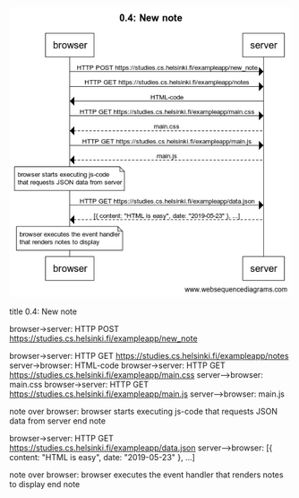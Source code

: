 ![Alt text](https://raw.githubusercontent.com/helenkwok/Full-Stack-Open/main/part%200/0.4%20New%20note.png "0.4: New note")

title 0.4: New note

browser->server: HTTP POST https://studies.cs.helsinki.fi/exampleapp/new_note

browser->server: HTTP GET https://studies.cs.helsinki.fi/exampleapp/notes
server->browser: HTML-code
browser->server: HTTP GET https://studies.cs.helsinki.fi/exampleapp/main.css
server-->browser: main.css
browser->server: HTTP GET https://studies.cs.helsinki.fi/exampleapp/main.js
server-->browser: main.js

note over browser:
browser starts executing js-code
that requests JSON data from server
end note

browser->server: HTTP GET https://studies.cs.helsinki.fi/exampleapp/data.json
server-->browser: [{ content: "HTML is easy", date: "2019-05-23" }, ...]

note over browser:
browser executes the event handler
that renders notes to display
end note